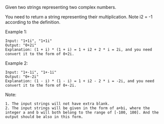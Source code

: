 Given two strings representing two complex numbers.

You need to return a string representing their multiplication. Note i2 = -1 according to the definition.

Example 1:

	Input: "1+1i", "1+1i"
	Output: "0+2i"
	Explanation: (1 + i) * (1 + i) = 1 + i2 + 2 * i = 2i, and you need convert it to the form of 0+2i.

Example 2:

	Input: "1+-1i", "1+-1i"
	Output: "0+-2i"
	Explanation: (1 - i) * (1 - i) = 1 + i2 - 2 * i = -2i, and you need convert it to the form of 0+-2i.

Note:

    1. The input strings will not have extra blank.
    2. The input strings will be given in the form of a+bi, where the integer a and b will both belong to the range of [-100, 100]. And the output should be also in this form.

